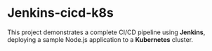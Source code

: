 # Jenkins-cicd-k8s
This project demonstrates a complete CI/CD pipeline using **Jenkins**, deploying a sample Node.js application to a **Kubernetes** cluster.
